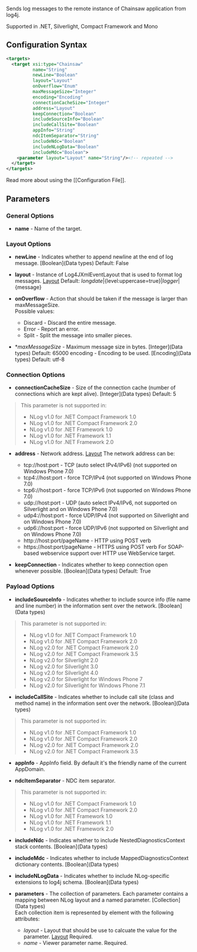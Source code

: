 Sends log messages to the remote instance of Chainsaw application from log4j. 

Supported in .NET, Silverlight, Compact Framework and Mono

## Configuration Syntax
```xml
<targets>
  <target xsi:type="Chainsaw"
          name="String"
          newLine="Boolean"
          layout="Layout"
          onOverflow="Enum"
          maxMessageSize="Integer"
          encoding="Encoding"
          connectionCacheSize="Integer"
          address="Layout"
          keepConnection="Boolean"
          includeSourceInfo="Boolean"
          includeCallSite="Boolean"
          appInfo="String"
          ndcItemSeparator="String"
          includeNdc="Boolean"
          includeNLogData="Boolean"
          includeMdc="Boolean">
    <parameter layout="Layout" name="String"/><!-- repeated -->
  </target>
</targets>
```
Read more about using the [[Configuration File]].

## Parameters
### General Options
* **name** - Name of the target.

### Layout Options
* **newLine** - Indicates whether to append newline at the end of log message. [Boolean](Data types) Default: False

* **layout** - Instance of Log4JXmlEventLayout that is used to format log messages. [Layout](Layout) Default: ${longdate}|${level:uppercase=true}|${logger}|${message}

* **onOverflow** - Action that should be taken if the message is larger than maxMessageSize.  
Possible values:
  * Discard - Discard the entire message.
  * Error - Report an error.
  * Split - Split the message into smaller pieces.

* **maxMessageSize* - Maximum message size in bytes. [Integer](Data types) Default: 65000
encoding - Encoding to be used. [Encoding](Data types) Default: utf-8

### Connection Options
* **connectionCacheSize** - Size of the connection cache (number of connections which are kept alive). [Integer](Data types) Default: 5
> This parameter is not supported in:
> * NLog v1.0 for .NET Compact Framework 1.0
> * NLog v1.0 for .NET Compact Framework 2.0
> * NLog v1.0 for .NET Framework 1.0
> * NLog v1.0 for .NET Framework 1.1
> * NLog v1.0 for .NET Framework 2.0

* **address** - Network address. [Layout](Layout)
The network address can be:
  * tcp://host:port - TCP (auto select IPv4/IPv6) (not supported on Windows Phone 7.0)
  * tcp4://host:port - force TCP/IPv4 (not supported on Windows Phone 7.0)
  * tcp6://host:port - force TCP/IPv6 (not supported on Windows Phone 7.0)
  * udp://host:port - UDP (auto select IPv4/IPv6, not supported on Silverlight and on Windows Phone 7.0)
  * udp4://host:port - force UDP/IPv4 (not supported on Silverlight and on Windows Phone 7.0)
  * udp6://host:port - force UDP/IPv6 (not supported on Silverlight and on Windows Phone 7.0)
  * http://host:port/pageName - HTTP using POST verb
  * https://host:port/pageName - HTTPS using POST verb
For SOAP-based webservice support over HTTP use WebService target.

* **keepConnection** - Indicates whether to keep connection open whenever possible. [Boolean](Data types) Default: True

### Payload Options
* **includeSourceInfo** - Indicates whether to include source info (file name and line number) in the information sent over the network. [Boolean](Data types)  
> This parameter is not supported in:
> * NLog v1.0 for .NET Compact Framework 1.0
> * NLog v1.0 for .NET Compact Framework 2.0
> * NLog v2.0 for .NET Compact Framework 2.0
> * NLog v2.0 for .NET Compact Framework 3.5
> * NLog v2.0 for Silverlight 2.0
> * NLog v2.0 for Silverlight 3.0
> * NLog v2.0 for Silverlight 4.0
> * NLog v2.0 for Silverlight for Windows Phone 7
> * NLog v2.0 for Silverlight for Windows Phone 7.1

* **includeCallSite** - Indicates whether to include call site (class and method name) in the information sent over the network. [Boolean](Data types)  
> This parameter is not supported in:
> * NLog v1.0 for .NET Compact Framework 1.0
> * NLog v1.0 for .NET Compact Framework 2.0
> * NLog v2.0 for .NET Compact Framework 2.0
> * NLog v2.0 for .NET Compact Framework 3.5

* **appInfo** - AppInfo field. By default it's the friendly name of the current AppDomain.

* **ndcItemSeparator** - NDC item separator.
> This parameter is not supported in:
> * NLog v1.0 for .NET Compact Framework 1.0
> * NLog v1.0 for .NET Compact Framework 2.0
> * NLog v1.0 for .NET Framework 1.0
> * NLog v1.0 for .NET Framework 1.1
> * NLog v1.0 for .NET Framework 2.0

* **includeNdc** - Indicates whether to include NestedDiagnosticsContext stack contents. [Boolean](Data types)

* **includeMdc** - Indicates whether to include MappedDiagnosticsContext dictionary contents. [Boolean](Data types)

* **includeNLogData** - Indicates whether to include NLog-specific extensions to log4j schema. [Boolean](Data types)

* **parameters** - The collection of parameters. Each parameter contains a mapping between NLog layout and a named parameter. [Collection](Data types)  
Each collection item is represented by <parameter /> element with the following attributes:
  * _layout_ - Layout that should be use to calcuate the value for the parameter. [Layout](Layout) Required.
  * _name_ - Viewer parameter name. Required.